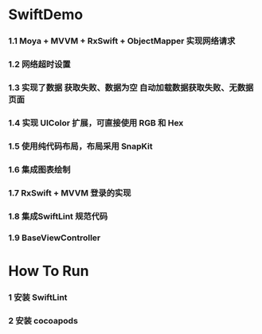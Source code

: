 # SwiftDemo
### 1.1 Moya + MVVM + RxSwift + ObjectMapper 实现网络请求
### 1.2 网络超时设置
### 1.3 实现了数据 获取失败、数据为空 自动加载数据获取失败、无数据 页面
### 1.4 实现 UIColor 扩展，可直接使用 RGB 和 Hex
### 1.5 使用纯代码布局，布局采用 SnapKit
### 1.6 集成图表绘制
### 1.7 RxSwift + MVVM 登录的实现
### 1.8 集成SwiftLint 规范代码
### 1.9 BaseViewController
# How To Run
### 1 安装 SwiftLint
### 2 安装 cocoapods
